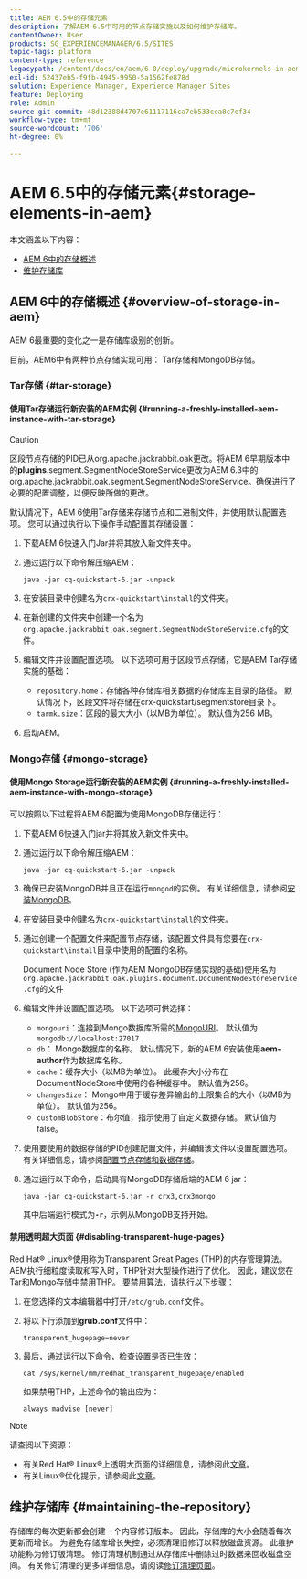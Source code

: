 ```yaml
---
title: AEM 6.5中的存储元素
description: 了解AEM 6.5中可用的节点存储实施以及如何维护存储库。
contentOwner: User
products: SG_EXPERIENCEMANAGER/6.5/SITES
topic-tags: platform
content-type: reference
legacypath: /content/docs/en/aem/6-0/deploy/upgrade/microkernels-in-aem-6-0
exl-id: 52437eb5-f9fb-4945-9950-5a1562fe878d
solution: Experience Manager, Experience Manager Sites
feature: Deploying
role: Admin
source-git-commit: 48d12388d4707e61117116ca7eb533cea8c7ef34
workflow-type: tm+mt
source-wordcount: '706'
ht-degree: 0%

---
```


# AEM 6.5中的存储元素{#storage-elements-in-aem}

本文涵盖以下内容：

* [AEM 6中的存储概述](/help/sites-deploying/storage-elements-in-aem-6.md#overview-of-storage-in-aem)
* [维护存储库](/help/sites-deploying/storage-elements-in-aem-6.md#maintaining-the-repository)

## AEM 6中的存储概述 {#overview-of-storage-in-aem}

AEM 6最重要的变化之一是存储库级别的创新。

目前，AEM6中有两种节点存储实现可用： Tar存储和MongoDB存储。

### Tar存储 {#tar-storage}

#### 使用Tar存储运行新安装的AEM实例 {#running-a-freshly-installed-aem-instance-with-tar-storage}

>[!CAUTION]
>
>区段节点存储的PID已从org.apache.jackrabbit.oak更改。将AEM 6早期版本中的&#x200B;**plugins**.segment.SegmentNodeStoreService更改为AEM 6.3中的org.apache.jackrabbit.oak.segment.SegmentNodeStoreService。确保进行了必要的配置调整，以便反映所做的更改。

默认情况下，AEM 6使用Tar存储来存储节点和二进制文件，并使用默认配置选项。 您可以通过执行以下操作手动配置其存储设置：

1. 下载AEM 6快速入门Jar并将其放入新文件夹中。
1. 通过运行以下命令解压缩AEM：

   `java -jar cq-quickstart-6.jar -unpack`

1. 在安装目录中创建名为`crx-quickstart\install`的文件夹。

1. 在新创建的文件夹中创建一个名为`org.apache.jackrabbit.oak.segment.SegmentNodeStoreService.cfg`的文件。

1. 编辑文件并设置配置选项。 以下选项可用于区段节点存储，它是AEM Tar存储实施的基础：

   * `repository.home`：存储各种存储库相关数据的存储库主目录的路径。 默认情况下，区段文件将存储在crx-quickstart/segmentstore目录下。
   * `tarmk.size`：区段的最大大小（以MB为单位）。 默认值为256 MB。

1. 启动AEM。

### Mongo存储 {#mongo-storage}

#### 使用Mongo Storage运行新安装的AEM实例 {#running-a-freshly-installed-aem-instance-with-mongo-storage}

可以按照以下过程将AEM 6配置为使用MongoDB存储运行：

1. 下载AEM 6快速入门jar并将其放入新文件夹中。
1. 通过运行以下命令解压缩AEM：

   `java -jar cq-quickstart-6.jar -unpack`

1. 确保已安装MongoDB并且正在运行`mongod`的实例。 有关详细信息，请参阅[安装MongoDB](https://docs.mongodb.org/manual/installation/)。
1. 在安装目录中创建名为`crx-quickstart\install`的文件夹。
1. 通过创建一个配置文件来配置节点存储，该配置文件具有您要在`crx-quickstart\install`目录中使用的配置的名称。

   Document Node Store (作为AEM MongoDB存储实现的基础)使用名为`org.apache.jackrabbit.oak.plugins.document.DocumentNodeStoreService.cfg`的文件

1. 编辑文件并设置配置选项。 以下选项可供选择：

   * `mongouri`：连接到Mongo数据库所需的[MongoURI](https://docs.mongodb.org/manual/reference/connection-string/)。 默认值为`mongodb://localhost:27017`
   * `db`： Mongo数据库的名称。 默认情况下，新的AEM 6安装使用&#x200B;**aem-author**&#x200B;作为数据库名称。
   * `cache`：缓存大小（以MB为单位）。 此缓存大小分布在DocumentNodeStore中使用的各种缓存中。 默认值为256。
   * `changesSize`： Mongo中用于缓存差异输出的上限集合的大小（以MB为单位）。 默认值为256。
   * `customBlobStore`：布尔值，指示使用了自定义数据存储。 默认值为false。

1. 使用要使用的数据存储的PID创建配置文件，并编辑该文件以设置配置选项。 有关详细信息，请参阅[配置节点存储和数据存储](/help/sites-deploying/data-store-config.md)。

1. 通过运行以下命令，启动具有MongoDB存储后端的AEM 6 jar：

   ```shell
   java -jar cq-quickstart-6.jar -r crx3,crx3mongo
   ```

   其中后端运行模式为&#x200B;**`-r`**，示例从MongoDB支持开始。

#### 禁用透明超大页面 {#disabling-transparent-huge-pages}

Red Hat® Linux®使用称为Transparent Great Pages (THP)的内存管理算法。 AEM执行细粒度读取和写入时，THP针对大型操作进行了优化。 因此，建议您在Tar和Mongo存储中禁用THP。 要禁用算法，请执行以下步骤：

1. 在您选择的文本编辑器中打开`/etc/grub.conf`文件。
1. 将以下行添加到&#x200B;**grub.conf**&#x200B;文件中：

   ```
   transparent_hugepage=never
   ```

1. 最后，通过运行以下命令，检查设置是否已生效：

   ```
   cat /sys/kernel/mm/redhat_transparent_hugepage/enabled
   ```

   如果禁用THP，上述命令的输出应为：

   ```
   always madvise [never]
   ```

>[!NOTE]
>
>请查阅以下资源：
>
>* 有关Red Hat® Linux®上透明大页面的详细信息，请参阅此[文章](https://access.redhat.com/solutions/46111)。
>* 有关Linux®优化提示，请参阅此[文章](https://experienceleague.adobe.com/docs/experience-manager-65/deploying/configuring/configuring-performance.html)。
>

## 维护存储库 {#maintaining-the-repository}

存储库的每次更新都会创建一个内容修订版本。 因此，存储库的大小会随着每次更新而增长。 为避免存储库增长失控，必须清理旧修订以释放磁盘资源。 此维护功能称为修订版清理。 修订清理机制通过从存储库中删除过时数据来回收磁盘空间。 有关修订清理的更多详细信息，请阅读[修订清理页面](/help/sites-deploying/revision-cleanup.md)。
